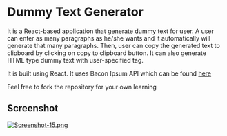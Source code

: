 
# Dummy Text Generator

It is a React-based application that generate dummy text for user. A user can enter as many paragraphs as he/she wants and it automatically will generate that many paragraphs. Then, user can copy the generated text to clipboard by clicking on copy to clipboard button. It can also generate HTML type dummy text with user-specified tag. 

It is built using React. It uses Bacon Ipsum API which can be found [here](https://baconipsum.com/api/) 


Feel free to fork the repository for your own learning


## Screenshot

[![Screenshot-15.png](https://i.postimg.cc/SsCL9222/Screenshot-15.png)](https://postimg.cc/XGNySvg4)


